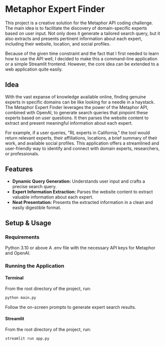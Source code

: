 # Metaphor Expert Finder

This project is a creative solution for the Metaphor API coding challenge. 
The main idea is to facilitate the discovery of domain-specific experts based on user input. 
Not only does it generate a tailored search query, but it also extracts and presents pertinent information about each 
expert, including their website, location, and social profiles.

Because of the given time constraint and the fact that I first needed to learn how to use the API well,
I decided to make this a command-line application or a simple Streamlit frontend. However, the core idea can be extended to a
web application quite easily.

## Idea

With the vast expanse of knowledge available online, finding genuine experts in specific domains can be like looking for a needle in a haystack. The Metaphor Expert Finder leverages the power of the Metaphor API, combined with OpenAI, to generate search queries that pinpoint these experts based on user questions. It then parses the website content to extract and present meaningful information about each expert.

For example, if a user queries, "RL experts in California," the tool would return relevant experts, their affiliations, locations, a brief summary of their work, and available social profiles. This application offers a streamlined and user-friendly way to identify and connect with domain experts, researchers, or professionals.

## Features

- **Dynamic Query Generation:** Understands user input and crafts a precise search query.
- **Expert Information Extraction:** Parses the website content to extract valuable information about each expert.
- **Neat Presentation:** Presents the extracted information in a clean and easily digestible format.

## Setup & Usage

### Requirements
Python 3.10 or above
A .env file with the necessary API keys for Metaphor and OpenAI.

### Running the Application
#### Terminal
From the root directory of the project, run:
```python
python main.py
```
Follow the on-screen prompts to generate expert search results.

#### Streamlit
From the root directory of the project, run:
```python
streamlit run app.py
```

